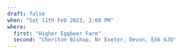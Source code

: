 ```yaml
---
draft: false
when: "Sat 11th Feb 2023, 2:00 PM"
where:
  first: "Higher Eggbeer Farm"
  second: "Cheriton Bishop, Nr Exeter, Devon, EX6 6JQ"
---
```

